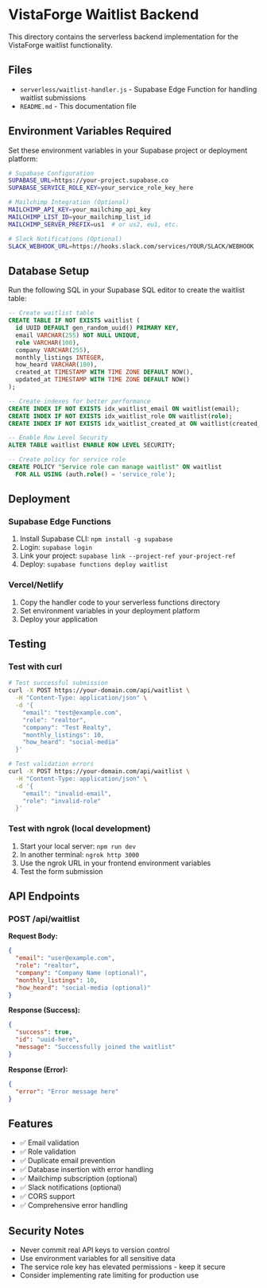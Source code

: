 # VistaForge Waitlist Backend

This directory contains the serverless backend implementation for the VistaForge waitlist functionality.

## Files

- `serverless/waitlist-handler.js` - Supabase Edge Function for handling waitlist submissions
- `README.md` - This documentation file

## Environment Variables Required

Set these environment variables in your Supabase project or deployment platform:

```bash
# Supabase Configuration
SUPABASE_URL=https://your-project.supabase.co
SUPABASE_SERVICE_ROLE_KEY=your_service_role_key_here

# Mailchimp Integration (Optional)
MAILCHIMP_API_KEY=your_mailchimp_api_key
MAILCHIMP_LIST_ID=your_mailchimp_list_id
MAILCHIMP_SERVER_PREFIX=us1  # or us2, eu1, etc.

# Slack Notifications (Optional)
SLACK_WEBHOOK_URL=https://hooks.slack.com/services/YOUR/SLACK/WEBHOOK
```

## Database Setup

Run the following SQL in your Supabase SQL editor to create the waitlist table:

```sql
-- Create waitlist table
CREATE TABLE IF NOT EXISTS waitlist (
  id UUID DEFAULT gen_random_uuid() PRIMARY KEY,
  email VARCHAR(255) NOT NULL UNIQUE,
  role VARCHAR(100),
  company VARCHAR(255),
  monthly_listings INTEGER,
  how_heard VARCHAR(100),
  created_at TIMESTAMP WITH TIME ZONE DEFAULT NOW(),
  updated_at TIMESTAMP WITH TIME ZONE DEFAULT NOW()
);

-- Create indexes for better performance
CREATE INDEX IF NOT EXISTS idx_waitlist_email ON waitlist(email);
CREATE INDEX IF NOT EXISTS idx_waitlist_role ON waitlist(role);
CREATE INDEX IF NOT EXISTS idx_waitlist_created_at ON waitlist(created_at);

-- Enable Row Level Security
ALTER TABLE waitlist ENABLE ROW LEVEL SECURITY;

-- Create policy for service role
CREATE POLICY "Service role can manage waitlist" ON waitlist
  FOR ALL USING (auth.role() = 'service_role');
```

## Deployment

### Supabase Edge Functions

1. Install Supabase CLI: `npm install -g supabase`
2. Login: `supabase login`
3. Link your project: `supabase link --project-ref your-project-ref`
4. Deploy: `supabase functions deploy waitlist`

### Vercel/Netlify

1. Copy the handler code to your serverless functions directory
2. Set environment variables in your deployment platform
3. Deploy your application

## Testing

### Test with curl

```bash
# Test successful submission
curl -X POST https://your-domain.com/api/waitlist \
  -H "Content-Type: application/json" \
  -d '{
    "email": "test@example.com",
    "role": "realtor",
    "company": "Test Realty",
    "monthly_listings": 10,
    "how_heard": "social-media"
  }'

# Test validation errors
curl -X POST https://your-domain.com/api/waitlist \
  -H "Content-Type: application/json" \
  -d '{
    "email": "invalid-email",
    "role": "invalid-role"
  }'
```

### Test with ngrok (local development)

1. Start your local server: `npm run dev`
2. In another terminal: `ngrok http 3000`
3. Use the ngrok URL in your frontend environment variables
4. Test the form submission

## API Endpoints

### POST /api/waitlist

**Request Body:**
```json
{
  "email": "user@example.com",
  "role": "realtor",
  "company": "Company Name (optional)",
  "monthly_listings": 10,
  "how_heard": "social-media (optional)"
}
```

**Response (Success):**
```json
{
  "success": true,
  "id": "uuid-here",
  "message": "Successfully joined the waitlist"
}
```

**Response (Error):**
```json
{
  "error": "Error message here"
}
```

## Features

- ✅ Email validation
- ✅ Role validation
- ✅ Duplicate email prevention
- ✅ Database insertion with error handling
- ✅ Mailchimp subscription (optional)
- ✅ Slack notifications (optional)
- ✅ CORS support
- ✅ Comprehensive error handling

## Security Notes

- Never commit real API keys to version control
- Use environment variables for all sensitive data
- The service role key has elevated permissions - keep it secure
- Consider implementing rate limiting for production use

